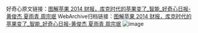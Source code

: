 好奇心原文链接：[图解苹果 2014 财报，库克时代的苹果变了_智能_好奇心日报-黄俊杰 夏雨青 周宗珉](https://www.qdaily.com/articles/2964.html)
WebArchive归档链接：[图解苹果 2014 财报，库克时代的苹果变了_智能_好奇心日报-黄俊杰 夏雨青 周宗珉](http://web.archive.org/web/20190623151733/https://www.qdaily.com/articles/2964.html)
![image](http://ww3.sinaimg.cn/large/007d5XDply1g3v6xt2fuvj30u03c9b29)
